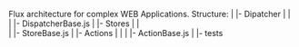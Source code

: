 Flux architecture for complex WEB Applications.
Structure:
	|
	|- Dipatcher
	|	|
	|	|- DispatcherBase.js
	|
	|- Stores
	|	|		
	|	|- StoreBase.js
	|
	|- Actions
	|	|
	|	|- ActionBase.js
	|
	|- tests 